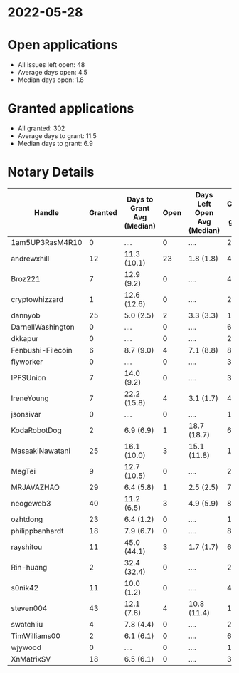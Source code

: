 2022-05-28
==========

# Open applications

- All issues left open: 48
- Average days open: 4.5
- Median days open: 1.8

# Granted applications

- All granted: 302
- Average days to grant: 11.5
- Median days to grant: 6.9

# Notary Details

| Handle            |   Granted | Days to Grant Avg (Median)   |   Open | Days Left Open Avg (Median)   |   Closed (no grant) |
|-------------------|-----------|------------------------------|--------|-------------------------------|---------------------|
| 1am5UP3RasM4R10   |         0 | ....                         |      0 | ....                          |                   2 |
| andrewxhill       |        12 | 11.3  (10.1)                 |     23 | 1.8  (1.8)                    |                  46 |
| Broz221           |         7 | 12.9  (9.2)                  |      0 | ....                          |                  41 |
| cryptowhizzard    |         1 | 12.6  (12.6)                 |      0 | ....                          |                  20 |
| dannyob           |        25 | 5.0  (2.5)                   |      2 | 3.3  (3.3)                    |                 122 |
| DarnellWashington |         0 | ....                         |      0 | ....                          |                   6 |
| dkkapur           |         0 | ....                         |      0 | ....                          |                   2 |
| Fenbushi-Filecoin |         6 | 8.7  (9.0)                   |      4 | 7.1  (8.8)                    |                  80 |
| flyworker         |         0 | ....                         |      0 | ....                          |                   3 |
| IPFSUnion         |         7 | 14.0  (9.2)                  |      0 | ....                          |                  32 |
| IreneYoung        |         7 | 22.2  (15.8)                 |      4 | 3.1  (1.7)                    |                  44 |
| jsonsivar         |         0 | ....                         |      0 | ....                          |                  13 |
| KodaRobotDog      |         2 | 6.9  (6.9)                   |      1 | 18.7  (18.7)                  |                   6 |
| MasaakiNawatani   |        25 | 16.1  (10.0)                 |      3 | 15.1  (11.8)                  |                 105 |
| MegTei            |         9 | 12.7  (10.5)                 |      0 | ....                          |                  25 |
| MRJAVAZHAO        |        29 | 6.4  (5.8)                   |      1 | 2.5  (2.5)                    |                  71 |
| neogeweb3         |        40 | 11.2  (6.5)                  |      3 | 4.9  (5.9)                    |                  84 |
| ozhtdong          |        23 | 6.4  (1.2)                   |      0 | ....                          |                 123 |
| philippbanhardt   |        18 | 7.9  (6.7)                   |      0 | ....                          |                  81 |
| rayshitou         |        11 | 45.0  (44.1)                 |      3 | 1.7  (1.7)                    |                  61 |
| Rin-huang         |         2 | 32.4  (32.4)                 |      0 | ....                          |                   2 |
| s0nik42           |        11 | 10.0  (1.2)                  |      0 | ....                          |                  42 |
| steven004         |        43 | 12.1  (7.8)                  |      4 | 10.8  (11.4)                  |                 157 |
| swatchliu         |         4 | 7.8  (4.4)                   |      0 | ....                          |                  26 |
| TimWilliams00     |         2 | 6.1  (6.1)                   |      0 | ....                          |                   6 |
| wjywood           |         0 | ....                         |      0 | ....                          |                  12 |
| XnMatrixSV        |        18 | 6.5  (6.1)                   |      0 | ....                          |                  38 |